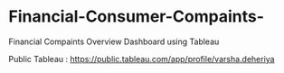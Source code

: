 # Financial-Consumer-Compaints-
Financial Compaints Overview Dashboard using Tableau


Public Tableau : https://public.tableau.com/app/profile/varsha.deheriya
